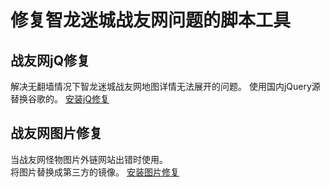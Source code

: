 # 修复智龙迷城战友网问题的脚本工具
## 战友网jQ修复
解决无翻墙情况下智龙迷城战友网地图详情无法展开的问题。
使用国内jQuery源替换谷歌的。
[安装jQ修复](https://greasyfork.org/scripts/393548)
## 战友网图片修复
当战友网怪物图片外链网站出错时使用。  
将图片替换成第三方的镜像。
[安装图片修复](https://greasyfork.org/scripts/394047)